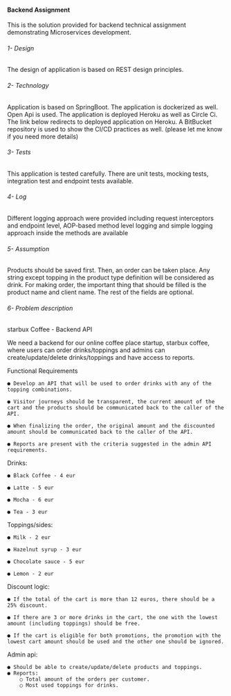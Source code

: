 #### Backend Assignment

This is the solution provided for backend technical assignment demonstrating Microservices development.

###### 1- Design

The design of application is based on REST design principles.

###### 2- Technology

Application is based on SpringBoot. The application is dockerized as well. Open Api is used. The application is deployed
Heroku as well as Circle Ci. The link below redirects to deployed application on Heroku. A BitBucket repository is used to
show the CI/CD practices as well. (please let me know if you need more details)


###### 3- Tests

This application is tested carefully. There are unit tests, mocking tests, integration test and endpoint tests available.

###### 4- Log

Different logging approach were provided including request interceptors and endpoint level, AOP-based method level logging 
and simple logging approach inside the methods are available

###### 5- Assumption

Products should be saved first. Then, an order can be taken place.
Any string except topping in the product type definition will be considered as drink.
For making order, the important thing that should be filled is the product name and client name. The rest of the fields 
are optional. 

###### 6- Problem description

starbux Coffee - Backend API 

We need a backend for our online coffee place startup, starbux coffee, where users can order drinks/toppings and admins can create/update/delete drinks/toppings and have access to reports.

Functional Requirements

    ● Develop an API that will be used to order drinks with any of the topping combinations.
    
    ● Visitor journeys should be transparent, the current amount of the cart and the products should be communicated back to the caller of the API.
    
    ● When finalizing the order, the original amount and the discounted amount should be communicated back to the caller of the API.

    ● Reports are present with the criteria suggested in the admin API requirements.
    
 Drinks:
 
    ● Black Coffee - 4 eur
    
    ● Latte - 5 eur
    
    ● Mocha - 6 eur
    
    ● Tea - 3 eur
    
Toppings/sides:

    ● Milk - 2 eur
    
    ● Hazelnut syrup - 3 eur
    
    ● Chocolate sauce - 5 eur
    
    ● Lemon - 2 eur
    
Discount logic:

    ● If the total of the cart is more than 12 euros, there should be a 25% discount.
    
    ● If there are 3 or more drinks in the cart, the one with the lowest amount (including toppings) should be free.
    
    ● If the cart is eligible for both promotions, the promotion with the lowest cart amount should be used and the other one should be ignored.

Admin api:

    ● Should be able to create/update/delete products and toppings.
    ● Reports:
        ○ Total amount of the orders per customer.
        ○ Most used toppings for drinks.
